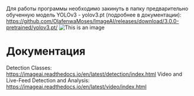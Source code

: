 Для работы программы необходимо закинуть в папку предварительно обученную модель YOLOv3 - yolov3.pt (подробнее в документации): https://github.com/OlafenwaMoses/ImageAI/releases/download/3.0.0-pretrained/yolov3.pt/
![This is an image](https://i.imgur.com/Kzuw3fV.jpeg)

# Документация 
Detection Classes: https://imageai.readthedocs.io/en/latest/detection/index.html
Video and Live-Feed Detection and Analysis: https://imageai.readthedocs.io/en/latest/video/index.html

